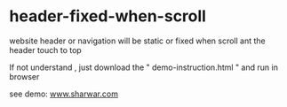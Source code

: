 # header-fixed-when-scroll
website header or navigation will be static or fixed when scroll ant the header touch to top


If not understand , just download the " demo-instruction.html " and run in browser


see demo: www.sharwar.com
